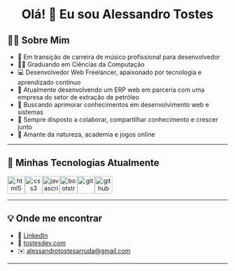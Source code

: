 <h1 align="center">Olá! 👋 Eu sou Alessandro Tostes</h1>

## 👨‍💻 Sobre Mim
- 🎸 Em transição de carreira de músico profissional para desenvolvedor
- 👨‍🎓 Graduando em Ciências da Computação
- 💻 Desenvolvedor Web Freelancer, apaixonado por tecnologia e aprendizado contínuo
- 🚀 Atualmente desenvolvendo um ERP web em parceria com uma empresa do setor de extração de petróleo
- 🧠 Buscando aprimorar conhecimentos em desenvolvimento web e sistemas
- 🤝 Sempre disposto a colaborar, compartilhar conhecimento e crescer junto
- 🌳 Amante da natureza, academia e jogos online

---

## 🚀 **Minhas Tecnologias Atualmente**

<div style="display: flex;" align="center">
  <img src="https://cdn.jsdelivr.net/gh/devicons/devicon/icons/html5/html5-original.svg" height="40" alt="html5"/>
  <img src="https://cdn.jsdelivr.net/gh/devicons/devicon/icons/css3/css3-original.svg" height="40" alt="css3"/>
  <img src="https://cdn.jsdelivr.net/gh/devicons/devicon/icons/javascript/javascript-original.svg" height="40" alt="javascript"/>
  <img src="https://cdn.jsdelivr.net/gh/devicons/devicon/icons/bootstrap/bootstrap-original.svg" height="40" alt="bootstrap"/>
  <img src="https://cdn.jsdelivr.net/gh/devicons/devicon/icons/git/git-original.svg" height="40" alt="git"/>
  <img src="https://cdn.jsdelivr.net/gh/devicons/devicon/icons/github/github-original.svg" height="40" alt="github"/>
</div>

---

## 💡 **Onde me encontrar**
- 🔗 [LinkedIn](https://www.linkedin.com/in/alessandro-tostes-940972242/)
- 🔗 [tostesdev.com](https://tostesdev.com/)
- ✉️ alessandrotostesarruda@gmail.com


---
